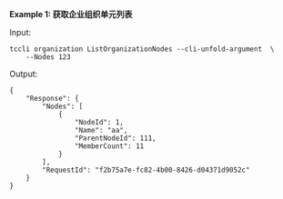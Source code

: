 **Example 1: 获取企业组织单元列表**



Input: 

```
tccli organization ListOrganizationNodes --cli-unfold-argument  \
    --Nodes 123
```

Output: 
```
{
    "Response": {
        "Nodes": [
            {
                "NodeId": 1,
                "Name": "aa",
                "ParentNodeId": 111,
                "MemberCount": 11
            }
        ],
        "RequestId": "f2b75a7e-fc82-4b00-8426-d04371d9052c"
    }
}
```

